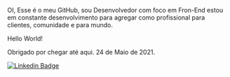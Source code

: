 
OI, Esse é o meu GitHub, sou Desenvolvedor com foco em Fron-End estou em constante desenvolvimento para agregar como profissional para clientes, comunidade e para mundo.

Hello World!

Obrigado por chegar até aqui.
24 de Maio de 2021.

[![Linkedin Badge](https://img.shields.io/badge/-LinkedIn-blue?style=for-the-badge&logo=Linkedin&logoColor=white&link=https://www.linkedin.com/in/robson-gil-rocha-030b66138/)](https://www.linkedin.com/in/robson-gil-rocha-030b66138/)

